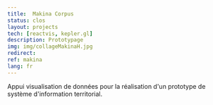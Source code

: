 ```yaml
---
title:  Makina Corpus
status: clos
layout: projects
tech: [reactvis, kepler.gl]
description: Prototypage
img: img/collageMakinaH.jpg
redirect:
ref: makina
lang: fr
---
```


Appui visualisation de données pour la réalisation d'un prototype de système d'information territorial.
